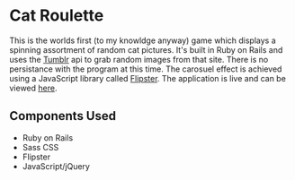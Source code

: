 Cat Roulette
============

This is the worlds first (to my knowldge anyway) game which  displays a spinning assortment of random cat pictures.  It's built in Ruby on Rails and uses the [Tumblr](http://www.tumblr.com) api to grab random images from that site.  There is no persistance with the program at this time.  The carosuel effect is achieved using a JavaScript library called [Flipster](https://github.com/drien/jquery-flipster).  The application is live and can be viewed [here](http://play-cat-roulette.herokuapp.com/).

Components Used
---------------
* Ruby on Rails
* Sass CSS
* Flipster
* JavaScript/jQuery

